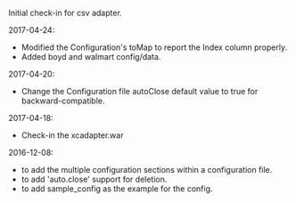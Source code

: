 Initial check-in for csv adapter.

2017-04-24:
- Modified the Configuration's toMap to report the Index column properly.
- Added boyd and walmart config/data.

2017-04-20:
- Change the Configuration file autoClose default value to true for backward-compatible.

2017-04-18:
- Check-in the xcadapter.war

2016-12-08:
- to add the multiple configuration sections within a configuration file.
- to add 'auto.close' support for deletion.
- to add sample_config as the example for the config.
